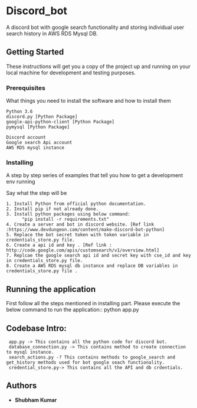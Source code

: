 # Discord_bot

A discord bot with google search functionality and storing individual user search history in AWS RDS Mysql DB.

## Getting Started

These instructions will get you a copy of the project up and running on your local machine for development and testing purposes. 

### Prerequisites

What things you need to install the software and how to install them

```
Python 3.6
discord.py [Python Package]
google-api-python-client [Python Package]
pymysql [Python Package]

Discord account
Google search Api account
AWS RDS mysql instance
```

### Installing

A step by step series of examples that tell you how to get a development env running

Say what the step will be

```
1. Install Python from official python documentation.
2. Install pip if not already done.
3. Install python packages using below command:
      "pip install -r requirements.txt"
4. Create a server and bot in discord website. [Ref link :https://www.devdungeon.com/content/make-discord-bot-python]
5. Replace the bot secret token with token variable in credentials_store.py file.
6. Create a api id and key . [Ref link : http://code.google.com/apis/customsearch/v1/overview.html]
7. Replcae the google search api id and secret key with cse_id and key in credentials_store.py file. 
8. Create a AWS RDS mysql db instance and replace DB variables in credentials_store.py file .
```


## Running the application

First follow all the steps mentioned in installing part. 
Please execute the below command to run the application::
	python app.py


## Codebase Intro:

	 app.py -> This contains all the python code for discord bot.
	 database_connection.py -> This contains method to create connection to mysql instance.
	 search_actions.py -? This contains methods to google_search and get_history methods used for bot google seach functionality.
	 credential_store.py-> This contains all the API and db crdentials.
	

## Authors

* **Shubham Kumar** 


